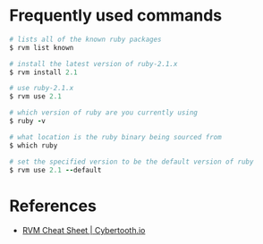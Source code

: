 # Frequently used commands 

```ruby 
# lists all of the known ruby packages
$ rvm list known					

# install the latest version of ruby-2.1.x
$ rvm install 2.1

# use ruby-2.1.x					
$ rvm use 2.1	

# which version of ruby are you currently using					
$ ruby -v		

# what location is the ruby binary being sourced from					
$ which ruby					

# set the specified version to be the default version of ruby	
$ rvm use 2.1 --default				
```
# References
- [RVM Cheat Sheet | Cybertooth.io](https://cybertooth.io/blog/2017/08/22/rvm-cheat-sheet.html)
